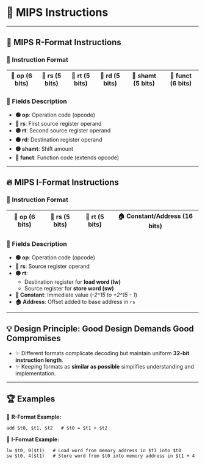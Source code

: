 # 🌟 MIPS Instructions

---

## 🎯 MIPS R-Format Instructions

### 📝 Instruction Format

| 🔢 op (6 bits) | 🔢 rs (5 bits) | 🔢 rt (5 bits) | 🔢 rd (5 bits) | 🔢 shamt (5 bits) | 🔢 funct (6 bits) |
| -------------- | -------------- | -------------- | -------------- | ----------------- | ----------------- |

### 📌 Fields Description

- **🟢 op**: Operation code (opcode)
- **🔵 rs**: First source register operand
- **🟣 rt**: Second source register operand
- **🟠 rd**: Destination register operand
- **🟡 shamt**: Shift amount
- **🔴 funct**: Function code (extends opcode)

---

## 🔥 MIPS I-Format Instructions

### 📝 Instruction Format

| 🔢 op (6 bits) | 🔢 rs (5 bits) | 🔢 rt (5 bits) | 🏠 Constant/Address (16 bits) |
| -------------- | -------------- | -------------- | ----------------------------- |

### 📌 Fields Description

- **🟢 op**: Operation code (opcode)
- **🔵 rs**: Source register operand
- **🟣 rt**:
  - Destination register for **load word (lw)**
  - Source register for **store word (sw)**
- **🔢 Constant**: Immediate value (_-2^15 to +2^15 - 1_)
- **🏠 Address**: Offset added to base address in `rs`

---

## 💡 Design Principle: Good Design Demands Good Compromises

- ✨ Different formats complicate decoding but maintain uniform **32-bit instruction length**.
- ✨ Keeping formats as **similar as possible** simplifies understanding and implementation.

---

## 🏆 Examples

🔹 **R-Format Example:**

```assembly
add $t0, $t1, $t2   # $t0 = $t1 + $t2
```

🔹 **I-Format Example:**

```assembly
lw $t0, 0($t1)   # Load word from memory address in $t1 into $t0
sw $t0, 4($t1)   # Store word from $t0 into memory address in $t1 + 4
```
